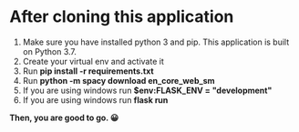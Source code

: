 <h1>After cloning this application</h2>
<ol>
<li>Make sure you have installed python 3 and pip. This application is built on Python 3.7.</li>
<li>Create your virtual env and activate it</li>
<li>Run <strong>pip install -r requirements.txt</strong></li>
<li>Run <strong>python -m spacy download en_core_web_sm</strong></li>
<li>If you are using windows run <strong>$env:FLASK_ENV = "development"</strong></li>
<li>If you are using windows run <strong>flask run</strong></li>
</ol>
<p><strong>Then, you are good to go. 😀</strong></p>

